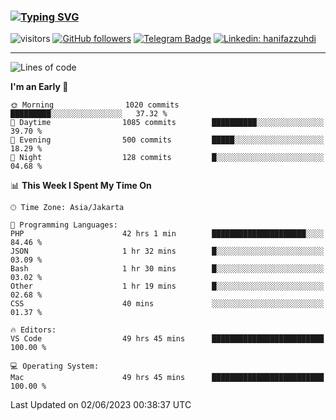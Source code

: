 ### [![Typing SVG](https://readme-typing-svg.herokuapp.com?font=lato&size=22&lines=Hi+There+👋)](https://git.io/typing-svg) 

![visitors](https://visitor-badge.glitch.me/badge?page_id=hanifazzuhdi.hanifazzuhdi)
[![GitHub followers](https://img.shields.io/github/followers/hanifazzuhdi?label=Follow&style=social)](https://github.com/hanifazzuhdi/?tab=follow) 
[![Telegram Badge](https://img.shields.io/badge/-hanif0198-blue?style=social&logo=telegram&link=https://www.t.me/hanif0198/)](https://www.t.me/hanif0198/) 
[![Linkedin: hanifazzuhdi](https://img.shields.io/badge/-hanifazzuhdi-blue?style=flat-square&logo=Linkedin&logoColor=white&link=https://www.linkedin.com/in/hanif-az-zuhdi-69688019b/)](https://www.linkedin.com/in/hanif-az-zuhdi-69688019b/) 

<hr/>

<!--START_SECTION:waka-->
![Lines of code](https://img.shields.io/badge/From%20Hello%20World%20I%27ve%20Written-19.7%20million%20lines%20of%20code-blue)

**I'm an Early 🐤** 

```text
🌞 Morning                1020 commits        █████████░░░░░░░░░░░░░░░░   37.32 % 
🌆 Daytime                1085 commits        ██████████░░░░░░░░░░░░░░░   39.70 % 
🌃 Evening                500 commits         █████░░░░░░░░░░░░░░░░░░░░   18.29 % 
🌙 Night                  128 commits         █░░░░░░░░░░░░░░░░░░░░░░░░   04.68 % 
```


📊 **This Week I Spent My Time On** 

```text
🕑︎ Time Zone: Asia/Jakarta

💬 Programming Languages: 
PHP                      42 hrs 1 min        █████████████████████░░░░   84.46 % 
JSON                     1 hr 32 mins        █░░░░░░░░░░░░░░░░░░░░░░░░   03.09 % 
Bash                     1 hr 30 mins        █░░░░░░░░░░░░░░░░░░░░░░░░   03.02 % 
Other                    1 hr 19 mins        █░░░░░░░░░░░░░░░░░░░░░░░░   02.68 % 
CSS                      40 mins             ░░░░░░░░░░░░░░░░░░░░░░░░░   01.37 % 

🔥 Editors: 
VS Code                  49 hrs 45 mins      █████████████████████████   100.00 % 

💻 Operating System: 
Mac                      49 hrs 45 mins      █████████████████████████   100.00 % 
```


 Last Updated on 02/06/2023 00:38:37 UTC
<!--END_SECTION:waka-->
